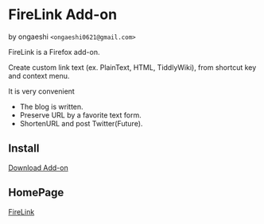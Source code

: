 FireLink Add-on
====================
by ongaeshi ``<ongaeshi0621@gmail.com>``

FireLink is a Firefox add-on.

Create custom link text (ex. PlainText, HTML, TiddlyWiki),
from shortcut key and context menu.

It is very convenient

* The blog is written.
* Preserve URL by a favorite text form.
* ShortenURL and post Twitter(Future).

Install
---------------
[Download Add-on](https://addons.mozilla.org/en-US/firefox/addon/firelink/)

HomePage
---------------
[FireLink](http://ongaeshi.me/firelink)

	
